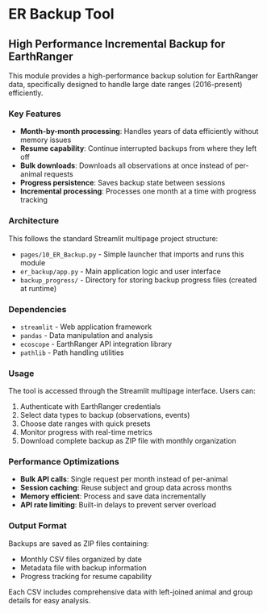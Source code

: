 # ER Backup Tool

## High Performance Incremental Backup for EarthRanger

This module provides a high-performance backup solution for EarthRanger data, specifically designed to handle large date ranges (2016-present) efficiently.

### Key Features

- **Month-by-month processing**: Handles years of data efficiently without memory issues
- **Resume capability**: Continue interrupted backups from where they left off
- **Bulk downloads**: Downloads all observations at once instead of per-animal requests
- **Progress persistence**: Saves backup state between sessions
- **Incremental processing**: Processes one month at a time with progress tracking

### Architecture

This follows the standard Streamlit multipage project structure:
- `pages/10_ER_Backup.py` - Simple launcher that imports and runs this module
- `er_backup/app.py` - Main application logic and user interface
- `backup_progress/` - Directory for storing backup progress files (created at runtime)

### Dependencies

- `streamlit` - Web application framework
- `pandas` - Data manipulation and analysis
- `ecoscope` - EarthRanger API integration library
- `pathlib` - Path handling utilities

### Usage

The tool is accessed through the Streamlit multipage interface. Users can:
1. Authenticate with EarthRanger credentials
2. Select data types to backup (observations, events)
3. Choose date ranges with quick presets
4. Monitor progress with real-time metrics
5. Download complete backup as ZIP file with monthly organization

### Performance Optimizations

- **Bulk API calls**: Single request per month instead of per-animal
- **Session caching**: Reuse subject and group data across months
- **Memory efficient**: Process and save data incrementally
- **API rate limiting**: Built-in delays to prevent server overload

### Output Format

Backups are saved as ZIP files containing:
- Monthly CSV files organized by date
- Metadata file with backup information
- Progress tracking for resume capability

Each CSV includes comprehensive data with left-joined animal and group details for easy analysis.
